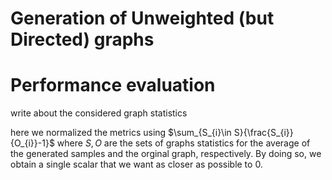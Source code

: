 # Generation of Unweighted (but Directed) graphs

# Performance evaluation

write about the considered graph statistics

here we normalized the metrics using $\sum_{S_{i}\in S}{\frac{S_{i}}{O_{i}}-1}$ where $S,O$ are the sets of graphs statistics for the average of the generated samples and the orginal graph, respectively. By doing so, we obtain a single scalar that we want as closer as possible to 0.
